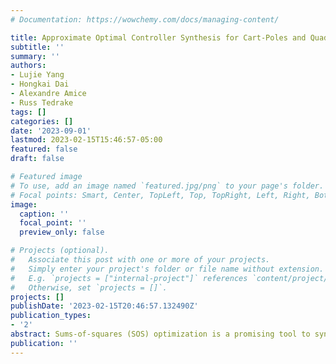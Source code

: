 ```yaml
---
# Documentation: https://wowchemy.com/docs/managing-content/

title: Approximate Optimal Controller Synthesis for Cart-Poles and Quadrotors via Sums-of-Squares
subtitle: ''
summary: ''
authors:
- Lujie Yang
- Hongkai Dai
- Alexandre Amice
- Russ Tedrake
tags: []
categories: []
date: '2023-09-01'
lastmod: 2023-02-15T15:46:57-05:00
featured: false
draft: false

# Featured image
# To use, add an image named `featured.jpg/png` to your page's folder.
# Focal points: Smart, Center, TopLeft, Top, TopRight, Left, Right, BottomLeft, Bottom, BottomRight.
image:
  caption: ''
  focal_point: ''
  preview_only: false

# Projects (optional).
#   Associate this post with one or more of your projects.
#   Simply enter your project's folder or file name without extension.
#   E.g. `projects = ["internal-project"]` references `content/project/deep-learning/index.md`.
#   Otherwise, set `projects = []`.
projects: []
publishDate: '2023-02-15T20:46:57.132490Z'
publication_types:
- '2'
abstract: Sums-of-squares (SOS) optimization is a promising tool to synthesize certifiable controllers for nonlinear dynamical systems. Building upon prior works, we demonstrate that SOS can synthesize dynamic controllers with bounded suboptimal performance for various underactuated robotic systems by finding good approximations of the value function. We summarize a unified SOS framework to synthesize both under- and over- approximations of the value function for continuous-time, control-affine systems, use these approximations to generate approximate optimal controllers, and perform regional analysis on the closed-loop system driven by these controllers. We then extend the formulation to handle hybrid systems with contacts. We demonstrate that our method can generate tight under- and over- approximations of the value function with low-degree polynomials, which are used to provide stabilizing controllers for continuoustime systems including the inverted pendulum, the cart-pole, and the quadrotor as well as a hybrid system, the planar pusher. To the best of our knowledge, this is the first time that a SOS-based time-invariant controller can swing up and stabilize a cart-pole, and push the planar slider to the desired pose. Videos at https://youtu.be/QQRpPNPeyg; demo code at https://deepnote.com/workspace/lujieyang/project/hjb-sos.
publication: ''
---
```

